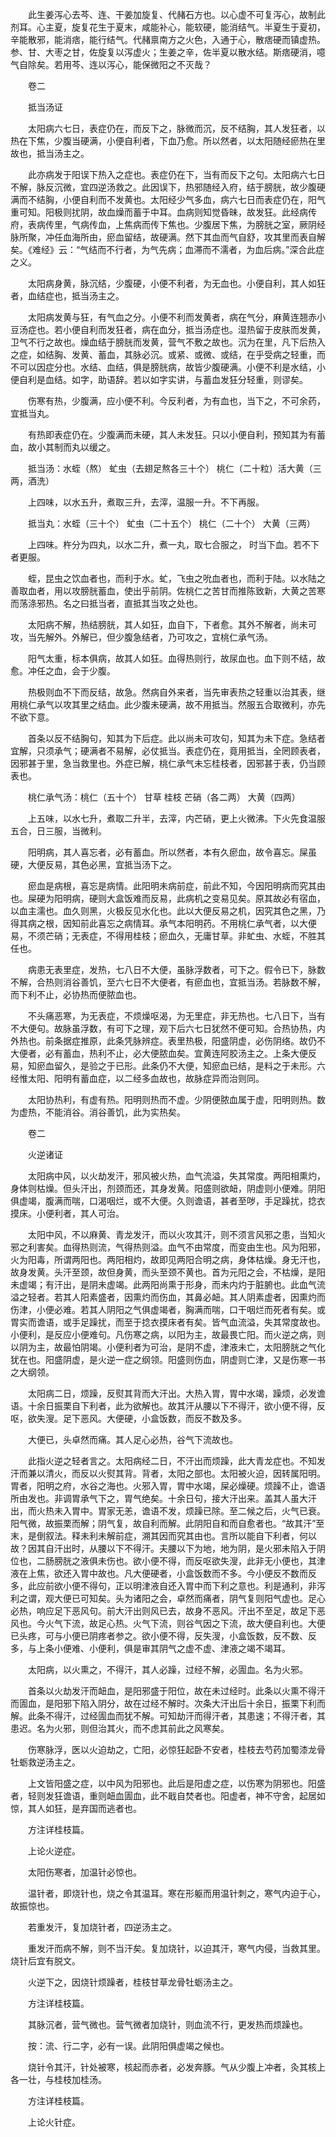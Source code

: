 <!-- { "loadSidebar": true } -->
　　此生姜泻心去芩、连、干姜加旋复、代赭石方也。以心虚不可复泻心，故制此剂耳。心主夏，旋复花生于夏末，咸能补心，能软硬，能消结气。半夏生于夏初，辛能散邪，能消痞，能行结气。代赭禀南方之火色，入通于心，散痞硬而镇虚热。参、甘、大枣之甘，佐旋复以泻虚火；生姜之辛，佐半夏以散水结。斯痞硬消，噫气自除矣。若用芩、连以泻心，能保微阳之不灭哉？

　　卷二

　　抵当汤证

　　太阳病六七日，表症仍在，而反下之，脉微而沉，反不结胸，其人发狂者，以热在下焦，少腹当硬满，小便自利者，下血乃愈。所以然者，以太阳随经瘀热在里故也，抵当汤主之。

　　此亦病发于阳误下热入之症也。表症仍在下，当有而反下之句。太阳病六七日不解，脉反沉微，宜四逆汤救之。此因误下，热邪随经入府，结于膀胱，故少腹硬满而不结胸，小便自利而不发黄也。太阳经少气多血，病六七日而表症仍在，阳气重可知。阳极则扰阴，故血燥而蓄于中耳。血病则知觉昏昧，故发狂。此经病传府，表病传里，气病传血，上焦病而传下焦也。少腹居下焦，为膀胱之室，厥阴经脉所聚，冲任血海所由，瘀血留结，故硬满。然下其血而气自舒，攻其里而表自解矣。《难经》云：“气结而不行者，为气先病；血滞而不濡者，为血后病。”深合此症之义。

　　太阳病身黄，脉沉结，少腹硬，小便不利者，为无血也。小便自利，其人如狂者，血结症也，抵当汤主之。

　　太阳病发黄与狂，有气血之分。小便不利而发黄者，病在气分，麻黄连翘赤小豆汤症也。若小便自利而发狂者，病在血分，抵当汤症也。湿热留于皮肤而发黄，卫气不行之故也。燥血结于膀胱而发黄，营气不敷之故也。沉为在里，凡下后热入之症，如结胸、发黄、蓄血，其脉必沉。或紧、或微、或结，在乎受病之轻重，而不可以因症分也。水结、血结，俱是膀胱病，故皆少腹硬满。小便不利是水结，小便自利是血结。如字，助语辞。若以如字实讲，与蓄血发狂分轻重，则谬矣。

　　伤寒有热，少腹满，应小便不利。今反利者，为有血也，当下之，不可余药，宜抵当丸。

　　有热即表症仍在。少腹满而未硬，其人未发狂。只以小便自利，预知其为有蓄血，故小其制而丸以缓之。

　　抵当汤：水蛭（熬） 虻虫（去翅足熬各三十个） 桃仁（二十粒）活大黄（三两，酒洗）

　　上四味，以水五升，煮取三升，去滓，温服一升。不下再服。

　　抵当丸：水蛭（三十个） 虻虫（二十五个） 桃仁（二十个） 大黄（三两）

　　上四味。杵分为四丸，以水二升，煮一丸，取七合服之， 时当下血。若不下者更服。

　　蛭，昆虫之饮血者也，而利于水。虻，飞虫之吮血者也，而利于陆。以水陆之善取血者，用以攻膀胱蓄血，使出乎前阴。佐桃仁之苦甘而推陈致新，大黄之苦寒而荡涤邪热。名之曰抵当者，直抵其当攻之处也。

　　太阳病不解，热结膀胱，其人如狂，血自下，下者愈。其外不解者，尚未可攻，当先解外。外解已，但少腹急结者，乃可攻之，宜桃仁承气汤。

　　阳气太重，标本俱病，故其人如狂。血得热则行，故尿血也。血下则不结，故愈。冲任之血，会于少腹。

　　热极则血不下而反结，故急。然病自外来者，当先审表热之轻重以治其表，继用桃仁承气以攻其里之结血。此少腹未硬满，故不用抵当。然服五合取微利，亦先不欲下意。

　　首条以反不结胸句，知其为下后症。此以尚未可攻句，知其为未下症。急结者宜解，只须承气；硬满者不易解，必仗抵当。表症仍在，竟用抵当，全罔顾表者，因邪甚于里，急当救里也。外症已解，桃仁承气未忘桂枝者，因邪甚于表，仍当顾表也。

　　桃仁承气汤：桃仁（五十个） 甘草 桂枝 芒硝（各二两） 大黄（四两）

　　上五味，以水七升，煮取二升半，去滓，内芒硝，更上火微沸。下火先食温服五合，日三服，当微利。

　　阳明病，其人喜忘者，必有蓄血。所以然者，本有久瘀血，故令喜忘。屎虽硬，大便反易，其色必黑，宜抵当汤下之。

　　瘀血是病根，喜忘是病情。此阳明未病前症，前此不知，今因阳明病而究其由也。屎硬为阳明病，硬则大盒饭难而反易，此病机之变易见矣。原其故必有宿血，以血主濡也。血久则黑，火极反见水化也。此以大便反易之机，因究其色之黑，乃得其病之根，因知前此喜忘之病情耳。承气本阳明药。不用桃仁承气者，以大便易，不须芒硝；无表症，不得用桂枝；瘀血久，无庸甘草。非虻虫、水蛭，不胜其任也。

　　病患无表里症，发热，七八日不大便，虽脉浮数者，可下之。假令已下，脉数不解，合热则消谷善饥，至六七日不大便者，有瘀血也，宜抵当汤。若脉数不解，而下利不止，必协热而便脓血也。

　　不头痛恶寒，为无表症，不烦燥呕渴，为无里症，非无热也。七八日下，当有不大便句。故脉虽浮数，有可下之理，观下后六七日犹然不便可知。合热协热，内外热也。前条据症推原，此条凭脉辨症。表里热极，阳盛阴虚，必伤阴络。故仍不大便者，必有蓄血，热利不止，必大便脓血矣。宜黄连阿胶汤主之。上条大便反易，知瘀血留久，是验之于已形。此条仍不大便，知瘀血已结，是料之于未形。六经惟太阳、阳明有蓄血症，以二经多血故也，故脉症异而治则同。

　　太阳协热利，有虚有热。阳明则热而不虚。少阴便脓血属于虚，阳明则热。数为虚热，不能消谷。消谷善饥，此为实热矣。

　　卷二

　　火逆诸证

　　太阳病中风，以火劫发汗，邪风被火热，血气流溢，失其常度。两阳相熏灼，身体则枯燥。但头汗出，剂颈而还，其身发黄。阳盛则欲衄，阴虚则小便难。阴阳俱虚竭，腹满而喘，口渴咽烂，或不大便。久则谵语，甚者至哕，手足躁扰，捻衣摸床。小便利者，其人可治。

　　太阳中风，不以麻黄、青龙发汗，而以火攻其汗，则不须言风邪之患，当知火邪之利害矣。血得热则流，气得热则溢。血气不由常度，而变由生也。风为阳邪，火为阳毒，所谓两阳也。两阳相灼，故即见两阳合明之病，身体枯燥。身无汗也，故身发黄。头汗至颈，故但身黄，而头至颈不黄也。首为元阳之会，不枯燥，是阳未虚竭；有汗出，是阴未虚竭。此两阳尚熏于形身，而未内灼于脏腑也。此血气流溢之轻者。若其人阳素盛者，因熏灼而伤血，其鼻必衄。其人阴素虚者，因熏灼而伤津，小便必难。若其人阴阳之气俱虚竭者，胸满而喘，口干咽烂而死者有矣。或胃实而谵语，或手足躁扰，而至于捻衣摸床者有矣。皆气血流溢，失其常度故也。小便利，是反应小便难句。凡伤寒之病，以阳为主，故最畏亡阳。而火逆之病，则以阴为主，故最怕阴竭。小便利者为可治，是阴不虚，津液未亡，太阳膀胱之气化犹在也。阳盛阴虚，是火逆一症之纲领。阳盛则伤血，阴虚则亡津，又是伤寒一书之大纲领。

　　太阳病二日，烦躁，反熨其背而大汗出。大热入胃，胃中水竭，躁烦，必发谵语。十余日振栗自下利者，此为欲解也。故其汗从腰以下不得汗，欲小便不得，反呕，欲失溲。足下恶风。大便硬，小盒饭数，而反不数及多。

　　大便已，头卓然而痛。其人足心必热，谷气下流故也。

　　此指火逆之轻者言之。太阳病经二日，不汗出而烦躁，此大青龙症也。不知发汗而兼以清火，而反以火熨其背。背者，太阳之部也。太阳被火迫，因转属阳明。胃者，阳明之府，水谷之海也。火邪入胃，胃中水竭，屎必燥硬。烦躁不止，谵语所由发也。非调胃承气下之，胃气绝矣。十余日句，接大汗出来。盖其人虽大汗出，而火热未入胃中。胃家无恙，谵语不发，烦躁已除。至二候之后，火气已衰。阳气微，故振栗而解；阴气复，故自利而解。此阴阳自和而自愈者也。“故其汗”至末，是倒叙法。释未利未解前症，溯其因而究其由也。言所以能自下利者，何以故？因其自汗出时，从腰以下不得汗。夫腰以下为地，地为阴，是火邪未陷入于阴位也，二肠膀胱之液俱未伤也。欲小便不得，而反呕欲失溲，此非无小便也，其津液在上焦，欲还入胃中故也。凡大便硬者，小盒饭数而不多。今小便反不数而反多，此应前欲小便不得句，正以明津液自还入胃中而下利之意也。利是通利，非泻利之谓，观大便已可知矣。头为诸阳之会，卓然而痛者，阴气复则阳气虚也。足心必热，响应足下恶风句。前大汗出则风已去，故身不恶风。汗出不至足，故足下恶风也。今火气下流，故足心热。火气下流，则谷气因之下流，故大便自利也。大便已头疼，可与小便已阴疼者参之。欲小便不得，反失溲，小盒饭数，反不数、反多，与上条小便难、小便利，俱是审其阴气之虚不虚、津液之竭不竭耳。

　　太阳病，以火熏之，不得汗，其人必躁，过经不解，必圊血。名为火邪。

　　首条以火劫发汗而衄血，是阳邪盛于阳位，故在未过经时。此条以火熏不得汗而圊血，是阳邪下陷入阴分，故在过经不解时。次条大汗出后十余日，振栗下利而解。此条不得汗，过经圊血而犹不解。可知劫汗而得汗者，其患速；不得汗者，其患迟。名为火邪，则但治其火，而不虑其前此之风寒矣。

　　伤寒脉浮，医以火迫劫之，亡阳，必惊狂起卧不安者，桂枝去芍药加蜀漆龙骨牡蛎救逆汤主之。

　　上文皆阳盛之症，以中风为阳邪也。此后是阳虚之症，以伤寒为阴邪也。阳盛者，轻则发狂谵语，重则衄血圊血，此不戢自焚者也。阳虚者，神不守舍，起居如惊，其人如狂，是弃国而逃者也。

　　方注详桂枝篇。

　　上论火逆症。

　　太阳伤寒者，加温针必惊也。

　　温针者，即烧针也，烧之令其温耳。寒在形躯而用温针刺之，寒气内迫于心，故振惊也。

　　若重发汗，复加烧针者，四逆汤主之。

　　重发汗而病不解，则不当汗矣。复加烧针，以迫其汗，寒气内侵，当救其里。烧针后宜有脱文。

　　火逆下之，因烧针烦躁者，桂枝甘草龙骨牡蛎汤主之。

　　方注详桂枝篇。

　　其脉沉者，营气微也。营气微者加烧针，则血流不行，更发热而烦躁也。

　　按：流、行二字，必有一误。此阴阳俱虚竭之候也。

　　烧针令其汗，针处被寒，核起而赤者，必发奔豚。气从少腹上冲者，灸其核上各一壮，与桂枝加桂汤。

　　方注详桂枝篇。

　　上论火针症。

